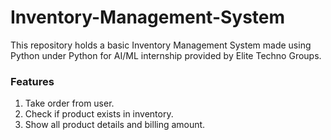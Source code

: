 # Inventory-Management-System
This repository holds a basic Inventory Management System made using Python under Python for AI/ML internship provided by Elite Techno Groups.

### Features
1. Take order from user.
2. Check if product exists in inventory.
3. Show all product details and billing amount.

